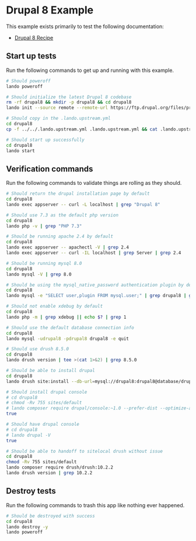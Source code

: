 # Drupal 8 Example

This example exists primarily to test the following documentation:

* [Drupal 8 Recipe](https://docs.devwithlando.io/tutorials/drupal8.html)

## Start up tests

Run the following commands to get up and running with this example.

```bash
# Should poweroff
lando poweroff

# Should initialize the latest Drupal 8 codebase
rm -rf drupal8 && mkdir -p drupal8 && cd drupal8
lando init --source remote --remote-url https://ftp.drupal.org/files/projects/drupal-8.9.20.tar.gz --remote-options="--strip-components 1" --recipe drupal8 --webroot . --name lando-drupal8 --option database=mysql:8.0 --option composer_version=2.1.14

# Should copy in the .lando.upstream.yml
cd drupal8
cp -f ../../.lando.upstream.yml .lando.upstream.yml && cat .lando.upstream.yml

# Should start up successfully
cd drupal8
lando start
```

## Verification commands

Run the following commands to validate things are rolling as they should.

```bash
# Should return the drupal installation page by default
cd drupal8
lando exec appserver -- curl -L localhost | grep "Drupal 8"

# Should use 7.3 as the default php version
cd drupal8
lando php -v | grep "PHP 7.3"

# Should be running apache 2.4 by default
cd drupal8
lando exec appserver -- apachectl -V | grep 2.4
lando exec appserver -- curl -IL localhost | grep Server | grep 2.4

# Should be running mysql 8.0
cd drupal8
lando mysql -V | grep 8.0

# Should be using the mysql_native_password authentication plugin by default
cd drupal8
lando mysql -e "SELECT user,plugin FROM mysql.user;" | grep drupal8 | grep mysql_native_password

# Should not enable xdebug by default
cd drupal8
lando php -m | grep xdebug || echo $? | grep 1

# Should use the default database connection info
cd drupal8
lando mysql -udrupal8 -pdrupal8 drupal8 -e quit

# Should use drush 8.5.0
cd drupal8
lando drush version | tee >(cat 1>&2) | grep 8.5.0

# Should be able to install drupal
cd drupal8
lando drush site:install --db-url=mysql://drupal8:drupal8@database/drupal8 -y

# Should install drupal console
# cd drupal8
# chmod -Rv 755 sites/default
# lando composer require drupal/console:~1.0 --prefer-dist --optimize-autoloader
true

# Should have drupal console
# cd drupal8
# lando drupal -V
true

# Should be able to handoff to sitelocal drush without issue
cd drupal8
chmod -Rv 755 sites/default
lando composer require drush/drush:10.2.2
lando drush version | grep 10.2.2
```

## Destroy tests

Run the following commands to trash this app like nothing ever happened.

```bash
# Should be destroyed with success
cd drupal8
lando destroy -y
lando poweroff
```
